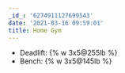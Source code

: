 ```yaml
---
_id_: '6274911127699543'
date: '2021-03-16 09:59:01'
title: Home Gym
---
```


- Deadlift: {% w 3x5@255lb %}
- Bench: {% w 3x5@145lb %}
